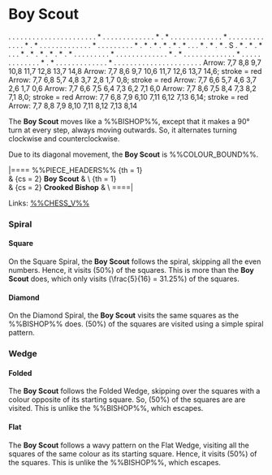 # Boy Scout

<div class = "movement">
. . . . . . . . . . . . . . .
. . . . . . . * . . . . . . .
. . . . . . * . * . . . . . .
. . . . . . . * . . . . . . .
. . . . . . * . * . . . . . .
. . . . . . . * . . . . . . .
. . * . * . * . * . * . * . .
. * . * . * . S . * . * . * .
. . * . * . * . * . * . * . .
. . . . . . . * . . . . . . .
. . . . . . * . * . . . . . .
. . . . . . . * . . . . . . .
. . . . . . * . * . . . . . .
. . . . . . . * . . . . . . .
. . . . . . . . . . . . . . .
Arrow: 7,7 8,8  9,7 10,8 11,7 12,8 13,7 14,8
Arrow: 7,7 8,6  9,7 10,6 11,7 12,6 13,7 14,6;  stroke = red
Arrow: 7,7 6,8  5,7  4,8  3,7  2,8  1,7  0,8;  stroke = red
Arrow: 7,7 6,6  5,7  4,6  3,7  2,6  1,7  0,6
Arrow: 7,7 6,6  7,5  6,4  7,3  6,2  7,1  6,0
Arrow: 7,7 8,6  7,5  8,4  7,3  8,2  7,1  8,0;  stroke = red
Arrow: 7,7 6,8  7,9  6,10 7,11 6,12 7,13 6,14; stroke = red
Arrow: 7,7 8,8  7,9  8,10 7,11 8,12 7,13 8,14
</div>

The **Boy Scout** moves like a %%BISHOP%%, except that it makes a 90&deg;
turn at every step, always moving outwards. So, it alternates turning
clockwise and counterclockwise.

Due to its diagonal movement, the **Boy Scout** is %%COLOUR_BOUND%%.

|====
%%PIECE_HEADERS%%
  {th = 1}  
& {cs = 2}  **Boy Scout**
&           \\
  {th = 1}  
& {cs = 2}  **Crooked Bishop**
&           \\
====|
      
Links: [%%CHESS_V%%](#piece:crookedbishop)

### Spiral

#### Square

On the Square Spiral, the **Boy Scout** follows the spiral, skipping all
the even numbers. Hence, it visits \(50\%\) of the squares. This is more
than the **Boy Scout** does, which only visits \(\frac{5}{16} = 31.25\%\)
of the squares.

#### Diamond

On the Diamond Spiral, the **Boy Scout** visits the same squares as
the %%BISHOP%% does. \(50\%\) of the squares are visited 
using a simple spiral pattern.

### Wedge

#### Folded

The **Boy Scout** follows the Folded Wedge, skipping over the squares
with a colour opposite of its starting square. So, \(50\%\) of the
squares are are visited. This is unlike the %%BISHOP%%, which escapes.

#### Flat

The **Boy Scout** follows a wavy pattern on the Flat Wedge, visiting all
the squares of the same colour as its starting square. Hence, it visits
\(50\%\) of the squares. This is unlike the %%BISHOP%%, which escapes.
